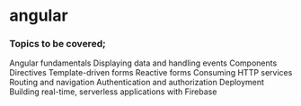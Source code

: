 # angular

### Topics to be covered;

Angular fundamentals
Displaying data and handling events
Components
Directives
Template-driven forms
Reactive forms
Consuming HTTP services
Routing and navigation
Authentication and authorization
Deployment
Building real-time, serverless applications with Firebase